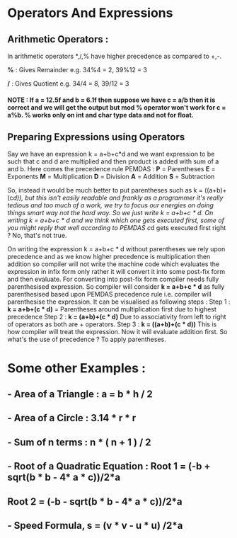 # Operators And Expressions

## Arithmetic Operators :

In arithmetic operators \*,/,% have higher precedence as compared to +,-.

**%** : Gives Remainder
e.g. 34%4 = 2, 39%12 = 3

**/** : Gives Quotient
e.g. 34/4 = 8, 39/12 = 3

#### NOTE : If a = 12.5f and b = 6.1f then suppose we have c = a/b then it is correct and we will get the output but mod % operator won't work for c = a%b. % works only on int and char type data and not for float.

## Preparing Expressions using Operators

Say we have an expression k = a+b+c\*d and we want expression to be such that c and d are multiplied and then product is added with sum of a and b. Here comes the precedence rule PEMDAS :
**P** = Parentheses
**E** = Exponents
**M** = Multiplication
**D** = Division
**A** = Addition
**S** = Subtraction

So, instead it would be much better to put parentheses such as k = ((a+b)+(c*d)), but this isn't easily readable and frankly as a programmer it's really tedious and too much of a work, we try to focus our energies on doing things smart way not the hard way. So we just write k = a+b+c * d. On writing k = a+b+c * d and we think which one gets executed first, some of you might reply that well according to PEMDAS c*d gets executed first right ? No, that's not true. 

On writing the expression k = a+b+c * d without parentheses we rely upon precedence and as we know higher precedence is multiplication then addition so compiler will not write the machine code which evaluates the expression in infix form only rather it will convert it into some post-fix form and then evaluate. For converting into post-fix form compiler needs fully parenthesised expression. So compiler will consider **k = a+b+c * d** as fully parenthesised based upon PEMDAS precedence rule i.e. compiler will parenthesise the expression. It can be visualised as following steps :
Step 1 : **k = a+b+(c * d)** = Parentheses around multiplication first due to highest precedence
Step 2 : **k = (a+b)+(c * d)** Due to associativity from left to right of operators as both are + operators.
Step 3 : **k = ((a+b)+(c * d))** This is how compiler will treat the expression. Now it will evaluate addition first. So what's the use of precedence ? To apply parentheses. 

# Some other Examples :

## - Area of a Triangle : a = b * h / 2

## - Area of a Circle : 3.14 * r  *  r

## - Sum of n terms : n * ( n + 1 ) / 2

## - Root of a Quadratic Equation :  Root 1 = (-b + sqrt(b * b - 4* a * c))/2*a

## Root 2 = (-b - sqrt(b * b - 4* a * c))/2*a

## - Speed Formula, s = (v * v - u * u) /2*a








